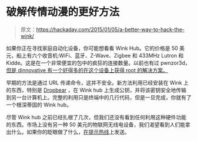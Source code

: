 # 破解传情动漫的更好方法

> 原文：<https://hackaday.com/2015/01/05/a-better-way-to-hack-the-wink/>

如果你正在寻找家庭自动化设备，你可能想看看 Wink Hub。它的价格是 50 美元，船上有六个收音机:WiFi、蓝牙、Z-Wave、Zigbee 和 433MHz Lutron 和 Kidde。这是在一个非常便宜的包中的疯狂的连接数量。以前也有过 pwnzor3d，[但是 dinnovative 有一个好得多的在这个设备上获得 root 的解决方案。](http://www.dinnovative.com/?p=348)

早期的方法是通过 URL 传递命令，这并不安全。新方法利用已经安装在 Wink 上的东西，特别是 [Dropbear](http://en.wikipedia.org/wiki/Dropbear_(software)) ，在 Wink hub 上生成公钥，并将该密钥安全地传输到另一台计算机上。完整的利用只是终端中的几行代码，但是一旦完成，你就有了一个根深蒂固的 Wink hub。

尽管 Wink hub 之前已经扎根了几次，但我们还没有看到任何利用这种硬件功能的东西。市场上没有另一种 50 美元的物联网无线电设备，我们渴望看到人们能拿出什么。如果你的眨眼做了什么，[在提示热线](http://hackaday.com/submit-a-tip/)上发送。